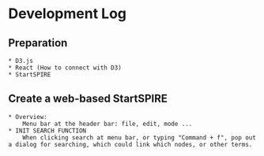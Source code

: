 # Development Log

## Preparation
    * D3.js
    * React (How to connect with D3)
    * StartSPIRE


## Create a web-based StartSPIRE
    * Overview: 
        Menu bar at the header bar: file, edit, mode ...
    * INIT SEARCH FUNCTION
        When clicking search at menu bar, or typing "Command + f", pop out a dialog for searching, which could link which nodes, or other terms.
        

